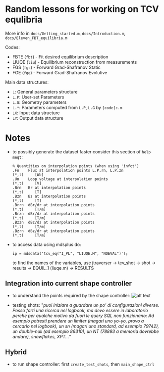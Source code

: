 # Random lessons for working on TCV equlibria

More info in `docs/Getting_started.m`, `docs/Introduction.m`, `docs/Eleven_FBT_equilibria.m`

Codes:
- FBTE (`fbt`) - Fit desired equilibrium description
- LIUQE (`liu`) - Equilibrium reconstruction from measurements
- FGS (`fgs`) - Forward Grad-Shafranov Static
- FGE (`fge`) - Forward Grad-Shafranov Evolutive

Main data structures:
- `L`: General parameters structure
- `L.P`: User-set Parameters
- `L.G`: Geometry parameters
- `L.*`: Parameters computed from `L.P`, `L.G` by `[code]c.m`
- `LX`: Input data structure
- `LY`: Output data structure



# Notes

- to possibly generate the dataset faster consider this section of `help meqt`:
    ```
    % Quantities on interpolation points (when using 'infct')
    .Fn    Flux at interpolation points L.P.rn, L.P.zn                 (*,t)     [Wb]
    .Un    Loop voltage at interpolation points                        (*,t)     [V]
    .Brn   Br at interpolation points                                  (*,t)     [T]
    .Bzn   Bz at interpolation points                                  (*,t)     [T]
    .Brrn  dBr/dr at interpolation points                              (*,t)     [T/m]
    .Brzn  dBr/dz at interpolation points                              (*,t)     [T/m]
    .Bzzn  dBz/dz at interpolation points                              (*,t)     [T/m]
    .Bzrn  dBz/dr at interpolation points                              (*,t)     [T/m]
    ```

- to access data using mdsplus do:
    
    ```
    ip = mdsdata('tcv_eq("I_PL", "LIUQE.M", "NOEVAL")');
    ```

    to find the names of the variables, use jtraverser -> tcv_shot -> shot -> results -> EQUIL_1
    (liuqe.m) -> RESULTS 
    



## Integration into current shape controller

- to understand the points required by the shape controller:
![alt text](image.png)

- testing shots: "_puoi iniziare a guardare un po' di configurazioni diverse. Posso farti una ricerca nel logbook, ma devo essere in laboratorio perché per qualche motivo da fuori le query SQL non funzionano: Ad esempio potresti prendere un limiter (magari uno yo-yo, provo a cercarlo nel logbook), un sn (magari uno standard, ad esempio 79742), un double-null (ad esempio 86310), un NT (78893 a memoria dovrebbe andare), snowflakes, XPT..._"
  


## Hybrid
- to run shape controller: first `create_test_shots`, then `main_shape_ctrl`
